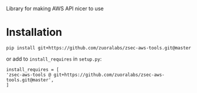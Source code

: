 
Library for making AWS API nicer to use

# Installation

~~~
pip install git+https://github.com/zuoralabs/zsec-aws-tools.git@master
~~~

or add to `install_requires` in `setup.py`:

~~~
install_requires = [
'zsec-aws-tools @ git+https://github.com/zuoralabs/zsec-aws-tools.git@master',
]
~~~
